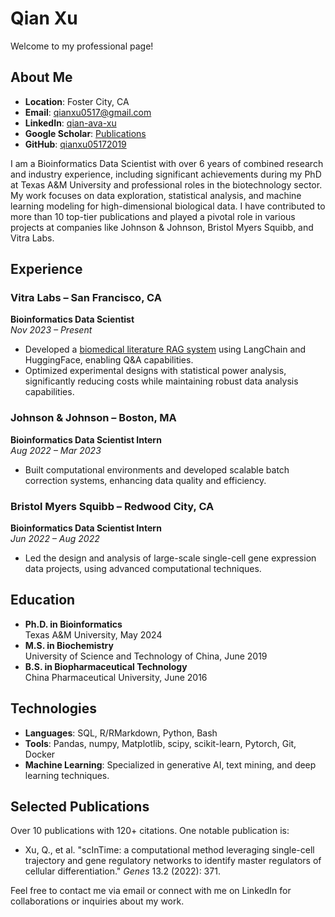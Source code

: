 # Qian Xu

Welcome to my professional page!

## About Me
- **Location**: Foster City, CA
- **Email**: [qianxu0517@gmail.com](mailto:qianxu0517@gmail.com)
- **LinkedIn**: [qian-ava-xu](https://www.linkedin.com/in/qian-ava-xu/)
- **Google Scholar**: [Publications](https://scholar.google.com/citations?user=Y-IILgUAAAAJ&hl=zh-CN)
- **GitHub**: [qianxu05172019](https://github.com/qianxu05172019)

I am a Bioinformatics Data Scientist with over 6 years of combined research and industry experience, including significant achievements during my PhD at Texas A&M University and professional roles in the biotechnology sector. My work focuses on data exploration, statistical analysis, and machine learning modeling for high-dimensional biological data. I have contributed to more than 10 top-tier publications and played a pivotal role in various projects at companies like Johnson & Johnson, Bristol Myers Squibb, and Vitra Labs.

## Experience

### Vitra Labs – San Francisco, CA
**Bioinformatics Data Scientist**  
_Nov 2023 – Present_
- Developed a [biomedical literature RAG system](https://github.com/qianxu05172019/biorag-oocyte) using LangChain and HuggingFace, enabling Q&A capabilities.
- Optimized experimental designs with statistical power analysis, significantly reducing costs while maintaining robust data analysis capabilities.

### Johnson & Johnson – Boston, MA
**Bioinformatics Data Scientist Intern**  
_Aug 2022 – Mar 2023_
- Built computational environments and developed scalable batch correction systems, enhancing data quality and efficiency.

### Bristol Myers Squibb – Redwood City, CA
**Bioinformatics Data Scientist Intern**  
_Jun 2022 – Aug 2022_
- Led the design and analysis of large-scale single-cell gene expression data projects, using advanced computational techniques.

## Education

- **Ph.D. in Bioinformatics**  
  Texas A&M University, May 2024
- **M.S. in Biochemistry**  
  University of Science and Technology of China, June 2019
- **B.S. in Biopharmaceutical Technology**  
  China Pharmaceutical University, June 2016

## Technologies

- **Languages**: SQL, R/RMarkdown, Python, Bash
- **Tools**: Pandas, numpy, Matplotlib, scipy, scikit-learn, Pytorch, Git, Docker
- **Machine Learning**: Specialized in generative AI, text mining, and deep learning techniques.

## Selected Publications
Over 10 publications with 120+ citations. One notable publication is:
- Xu, Q., et al. "scInTime: a computational method leveraging single-cell trajectory and gene regulatory networks to identify master regulators of cellular differentiation." _Genes_ 13.2 (2022): 371.

Feel free to contact me via email or connect with me on LinkedIn for collaborations or inquiries about my work.
